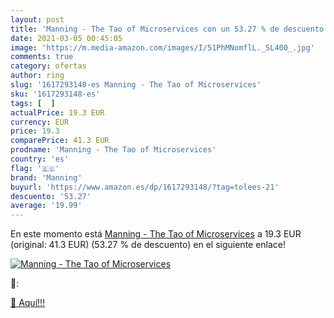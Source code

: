 ```yaml
---
layout: post
title: 'Manning - The Tao of Microservices con un 53.27 % de descuento'
date: 2021-03-05 00:45:05
image: 'https://m.media-amazon.com/images/I/51PhMNomflL._SL400_.jpg'
comments: true
category: ofertas
author: ring
slug: '1617293148-es Manning - The Tao of Microservices'
sku: '1617293148-es'
tags: [  ]
actualPrice: 19.3 EUR
currency: EUR
price: 19.3
comparePrice: 41.3 EUR
prodname: 'Manning - The Tao of Microservices'
country: 'es'
flag: '🇪🇸'
brand: 'Manning'
buyurl: 'https://www.amazon.es/dp/1617293148/?tag=tolees-21'
descuento: '53.27'
average: '19.99'
---
```


En este momento está [Manning - The Tao of Microservices](https://www.amazon.es/dp/1617293148/?tag=tolees-21) a 19.3 EUR (original: 41.3 EUR) (53.27 %  de descuento) en el siguiente enlace!

[![Manning - The Tao of Microservices](https://m.media-amazon.com/images/I/51PhMNomflL._SL400_.jpg)](https://www.amazon.es/dp/1617293148/?tag=tolees-21)

🔎:


[🛒 Aquí!!!](https://www.amazon.es/dp/1617293148/?tag=tolees-21)
